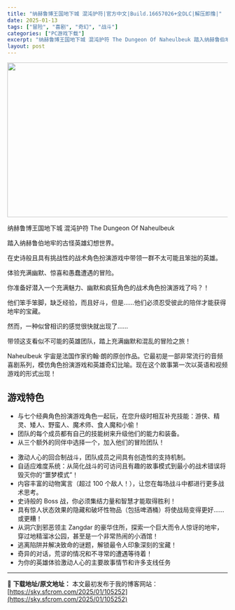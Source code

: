 ```yaml
---
title: "纳赫鲁博王国地下城 混沌护符|官方中文|Build.16657026+全DLC|解压即撸|"
date: 2025-01-13
tags: ["冒险", "喜剧", "奇幻", "战斗"]
categories: ["PC游戏下载"]
excerpt: "纳赫鲁博王国地下城 混沌护符 The Dungeon Of Naheulbeuk 踏入纳赫鲁伯地牢的古怪英雄幻想世界。 在史诗般且具有挑战性的战术角色扮演游戏中带领一群不太可能且笨拙的英雄。 体验充满幽默、惊喜和愚蠢遭遇的冒险。 你准备好潜入一个充满魅力、幽默和疯狂角色的战术角色扮演游戏了吗？！ 他&hellip;"
layout: post
---
```


<img class="aligncenter size-full wp-image-105269" src="https://sky.sfcrom.com/wp-content/uploads/2025/01/2025011308330479.webp" alt="" width="616" height="353" />

纳赫鲁博王国地下城 混沌护符 The Dungeon Of Naheulbeuk

踏入纳赫鲁伯地牢的古怪英雄幻想世界。

在史诗般且具有挑战性的战术角色扮演游戏中带领一群不太可能且笨拙的英雄。

体验充满幽默、惊喜和愚蠢遭遇的冒险。

你准备好潜入一个充满魅力、幽默和疯狂角色的战术角色扮演游戏了吗？！

他们笨手笨脚，缺乏经验，而且好斗，但是……他们必须忍受彼此的陪伴才能获得地牢的宝藏。

然而，一种似曾相识的感觉很快就出现了……

带领这支看似不可能的英雄团队，踏上充满幽默和混乱的冒险之旅！

Naheulbeuk 宇宙是法国作家约翰·朗的原创作品。它最初是一部非常流行的音频喜剧系列，模仿角色扮演游戏和英雄奇幻比喻。现在这个故事第一次以英语和视频游戏的形式出现！
<h2>游戏特色</h2>
<ul>
 	<li>与七个经典角色扮演游戏角色一起玩，在您升级时相互补充技能：游侠、精灵、矮人、野蛮人、魔术师、食人魔和小偷！</li>
 	<li>团队的每个成员都有自己的技能树来升级他们的能力和装备。</li>
 	<li>从三个额外的同伴中选择一个，加入他们的冒险团队！</li>
</ul>
<ul>
 	<li>激动人心的回合制战斗，团队成员之间具有创造性的支持机制。</li>
 	<li>自适应难度系统：从简化战斗的可访问且有趣的故事模式到最小的战术错误将毁灭你的“噩梦模式”！</li>
 	<li>内容丰富的动物寓言（超过 100 个敌人！），让您在每场战斗中都进行更多战术思考。</li>
 	<li>史诗般的 Boss 战，你必须集结力量和智慧才能取得胜利！</li>
 	<li>具有惊人状态效果的隐藏和破坏性物品（包括啤酒桶）将使战局变得更好……或更糟！</li>
 	<li>从洞穴到邪恶领主 Zangdar 的豪华住所，探索一个巨大而令人惊讶的地牢，穿过地精溜冰公园，甚至是一个非常热闹的小酒馆！</li>
 	<li>逃离陷阱并解决致命的谜题，解锁最令人印象深刻的宝藏！</li>
 	<li>奇异的对话，荒谬的情况和不寻常的遭遇等待着！</li>
 	<li>为你的英雄体验激动人心的主要故事情节和许多支线任务</li>
</ul>

---
📖 **下载地址/原文地址：** 本文最初发布于我的博客网站：[https://sky.sfcrom.com/2025/01/105252](https://sky.sfcrom.com/2025/01/105252)
